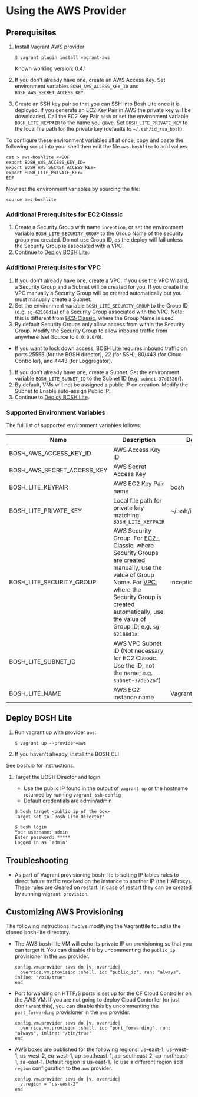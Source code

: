 # Using the AWS Provider

## Prerequisites

1. Install Vagrant AWS provider

    ```
    $ vagrant plugin install vagrant-aws
    ```

    Known working version: 0.4.1

1. If you don't already have one, create an AWS Access Key. Set environment variables `BOSH_AWS_ACCESS_KEY_ID` and `BOSH_AWS_SECRET_ACCESS_KEY`.
1. Create an SSH key pair so that you can SSH into Bosh Lite once it is deployed. If you generate an EC2 Key Pair in AWS the private key will be downloaded. Call the EC2 Key Pair `bosh` or set the environment variable `BOSH_LITE_KEYPAIR` to the name you gave. Set `BOSH_LITE_PRIVATE_KEY` to the local file path for the private key (defaults to `~/.ssh/id_rsa_bosh`). 

To configure these environment variables all at once, copy and paste the following script into your shell then edit the file `aws-boshlite` to add values. 
```
cat > aws-boshlite <<EOF
export BOSH_AWS_ACCESS_KEY_ID=
export BOSH_AWS_SECRET_ACCESS_KEY=
export BOSH_LITE_PRIVATE_KEY=
EOF
```
Now set the environment variables by sourcing the file:
```
source aws-boshlite
```
### Additional Prerequisites for EC2 Classic

1. Create a Security Group with name `inception`, or set the environment variable `BOSH_LITE_SECURITY_GROUP` to the Group Name of the security group you created. Do not use Group ID, as the deploy will fail unless the Security Group is associated with a VPC.
1. Continue to [Deploy BOSH Lite](#deploy-bosh-lite).

### Additional Prerequisites for VPC

1. If you don't already have one, create a VPC. If you use the VPC Wizard, a Security Group and a Subnet will be created for you. If you create the VPC manually a Security Group will be created automatically but you must manually create a Subnet.
1. Set the environment variable `BOSH_LITE_SECURITY_GROUP` to the Group ID (e.g. `sg-62166d1a`) of a Security Group associated with the VPC. Note: this is different from [EC2-Classic](#additional-prerequisites-for-ec2-classic), where the Group Name is used.
1. By default Security Groups only allow access from within the Security Group. Modify the Security Group to allow inbound traffic from anywhere (set Source to `0.0.0.0/0`). 
  - If you want to lock down access, BOSH Lite requires inbound traffic on ports 25555 (for the BOSH director), 22 (for SSH), 80/443 (for Cloud Controller), and 4443 (for Loggregator).
1. If you don't already have one, create a Subnet. Set the environment variable `BOSH_LITE_SUBNET_ID` to the Subnet ID (e.g. `subnet-37d0526f`).
1. By default, VMs will not be assigned a public IP on creation. Modify the Subnet to Enable auto-assign Public IP.
1. Continue to [Deploy BOSH Lite](#deploy-bosh-lite).

### Supported Environment Variables

The full list of supported environment variables follows:

|Name|Description|Default|
|---|---|---|
|BOSH_AWS_ACCESS_KEY_ID     |AWS Access Key ID                    | |
|BOSH_AWS_SECRET_ACCESS_KEY |AWS Secret Access Key                | |
|BOSH_LITE_KEYPAIR          |AWS EC2 Key Pair name                |bosh|
|BOSH_LITE_PRIVATE_KEY      |Local file path for private key matching `BOSH_LITE_KEYPAIR` |~/.ssh/id_rsa_bosh|
|BOSH_LITE_SECURITY_GROUP   |AWS Security Group. For [EC2-Classic](#additional-prerequisites-for-ec2-classic), where Security Groups are created manually, use the value of Group Name. For [VPC](#additional-prerequisites-for-vpc), where the Security Group is created automatically, use the value of Group ID; e.g. `sg-62166d1a`. |inception|
|BOSH_LITE_SUBNET_ID        |AWS VPC Subnet ID (Not necessary for EC2 Classic. Use the ID, not the name; e.g. `subnet-37d0526f`) | |
|BOSH_LITE_NAME             |AWS EC2 instance name                |Vagrant|

## Deploy BOSH Lite

1. Run vagrant up with provider `aws`:

    ```
    $ vagrant up --provider=aws
    ```

1. If you haven't already, install the BOSH CLI

  See [bosh.io](http://bosh.io/docs/bosh-cli.html) for instructions.
  
1. Target the BOSH Director and login

      - Use the public IP found in the output of `vagrant up` or the hostname returned by running `vagrant ssh-config` 
      - Default credentials are admin/admin

    ```
    $ bosh target <public_ip_of_the_box>
    Target set to `Bosh Lite Director'
    
    $ bosh login
    Your username: admin
    Enter password: *****
    Logged in as `admin'
    ```

## Troubleshooting

- As part of Vagrant provisioning bosh-lite is setting IP tables rules to direct future traffic received on the instance to another IP (the HAProxy). These rules are cleared on restart. In case of restart they can be created by running `vagrant provision`.

## Customizing AWS Provisioning

The following instructions involve modifying the Vagrantfile found in the cloned bosh-lite directory.

- The AWS bosh-lite VM will echo its private IP on provisioning so that you can target it. You can disable this by uncommenting the `public_ip` provisioner in the `aws` provider.

    ```
    config.vm.provider :aws do |v, override|
      override.vm.provision :shell, id: "public_ip", run: "always", inline: "/bin/true"
    end
    ```

- Port forwarding on HTTP/S ports is set up for the CF Cloud Controller on the AWS VM. If you are not going to deploy Cloud Contorller (or just don't want this), you can disable this by uncommenting the `port_forwarding` provisioner in the `aws` provider.

    ```
    config.vm.provider :aws do |v, override|
      override.vm.provision :shell, id: "port_forwarding", run: "always", inline: "/bin/true"
    end
    ```

- AWS boxes are published for the following regions: us-east-1, us-west-1, us-west-2, eu-west-1, ap-southeast-1, ap-southeast-2, ap-northeast-1, sa-east-1. Default region is us-east-1. To use a different region add `region` configuration to the `aws` provider.

    ```
    config.vm.provider :aws do |v, override|
      v.region = "us-west-2"
    end
    ```
